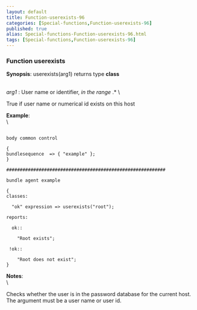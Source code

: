 ```yaml
---
layout: default
title: Function-userexists-96
categories: [Special-functions,Function-userexists-96]
published: true
alias: Special-functions-Function-userexists-96.html
tags: [Special-functions,Function-userexists-96]
---
```


### Function userexists

**Synopsis**: userexists(arg1) returns type **class**

\
 *arg1* : User name or identifier, *in the range* .\* \

True if user name or numerical id exists on this host

**Example**:\
 \

~~~~ {.verbatim}

body common control

{
bundlesequence  => { "example" };
}

###########################################################

bundle agent example

{     
classes:

  "ok" expression => userexists("root");

reports:

  ok::

    "Root exists";

 !ok::

    "Root does not exist";
}

~~~~

**Notes**:\
 \

Checks whether the user is in the password database for the current
host. The argument must be a user name or user id.
